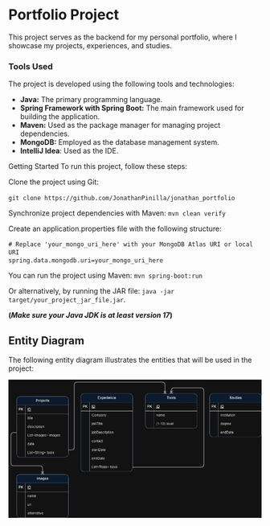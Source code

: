 # Portfolio Project

This project serves as the backend for my personal portfolio, where I showcase my projects, experiences, and studies.

### Tools Used

The project is developed using the following tools and technologies:

* **Java:** The primary programming language.
* **Spring Framework with Spring Boot:** The main framework used for building the application.
* **Maven:** Used as the package manager for managing project dependencies.
* **MongoDB:** Employed as the database management system.
* **IntelliJ Idea**: Used as the IDE.

Getting Started
To run this project, follow these steps:

Clone the project using Git:

`git clone https://github.com/JonathanPinilla/jonathan_portfolio`

Synchronize project dependencies with Maven:
`mvn clean verify`

Create an application.properties file with the following structure:

```
# Replace 'your_mongo_uri_here' with your MongoDB Atlas URI or local URI
spring.data.mongodb.uri=your_mongo_uri_here
```

You can run the project using Maven:
`mvn spring-boot:run`

Or alternatively, by running the JAR file:
`java -jar target/your_project_jar_file.jar`.

**(*Make sure your Java JDK is at least version 17*)**

## Entity Diagram
The following entity diagram illustrates the entities that will be used in the project:

![Entities diagram](/assets/images/portfolio_entities.jpg)